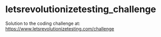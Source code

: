 # letsrevolutionizetesting_challenge
Solution to the coding challenge at: https://www.letsrevolutionizetesting.com/challenge
